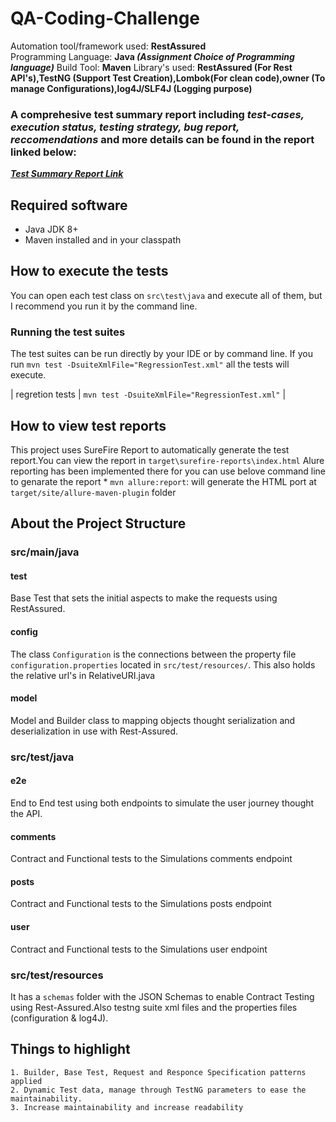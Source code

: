 # QA-Coding-Challenge

Automation tool/framework used: **RestAssured**     
Programming Language: **Java *(Assignment Choice of Programming language)***
Build Tool: **Maven**
Library's used: **RestAssured (For Rest API's),TestNG (Support Test Creation),Lombok(For clean code),owner (To manage Configurations),log4J/SLF4J (Logging purpose)**  

### A comprehesive test summary report including *test-cases, execution status, testing strategy, bug report, reccomendations* and more details can be found in the report linked below:

***[Test Summary Report Link](https://docs.google.com/document/)***

## Required software
* Java JDK 8+
* Maven installed and in your classpath

## How to execute the tests
You can open each test class on `src\test\java` and execute all of them, but I recommend you run it by the
command line.

### Running the test suites

The test suites can be run directly by your IDE or by command line.
If you run `mvn test -DsuiteXmlFile="RegressionTest.xml"` all the tests will execute.

| regretion tests | `mvn test -DsuiteXmlFile="RegressionTest.xml"` |

## How to view test reports
This project uses SureFire Report to automatically generate the test report.You can view the report in `target\surefire-reports\index.html` 
Alure reporting has been implemented there for you can use belove command line to genarate the report 
    * `mvn allure:report`: will generate the HTML port at `target/site/allure-maven-plugin` folder
    
## About the Project Structure

### src/main/java

#### test
Base Test that sets the initial aspects to make the requests using RestAssured.


#### config
The class `Configuration` is the connections between the property file `configuration.properties` located in `src/test/resources/`.
This also holds the relative url's in RelativeURI.java

#### model
Model and Builder class to mapping objects thought serialization and deserialization
in use with Rest-Assured.

### src/test/java

#### e2e
End to End test using both endpoints to simulate the user journey thought the API.

#### comments
Contract and Functional tests to the Simulations comments endpoint 

#### posts
Contract and Functional tests to the Simulations posts endpoint 

#### user
Contract and Functional tests to the Simulations user endpoint 

### src/test/resources
It has a `schemas` folder with the JSON Schemas to enable Contract Testing using Rest-Assured.Also testng suite xml files and the properties files (configuration & log4J).

    
## Things to highlight
    1. Builder, Base Test, Request and Responce Specification patterns applied
    2. Dynamic Test data, manage through TestNG parameters to ease the maintainability.
    3. Increase maintainability and increase readability
    